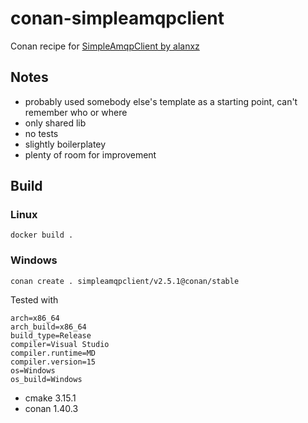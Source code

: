 # conan-simpleamqpclient
Conan recipe for [SimpleAmqpClient by alanxz](https://github.com/alanxz/SimpleAmqpClient)

## Notes 

* probably used somebody else's template as a starting point, can't remember who or where
* only shared lib
* no tests
* slightly boilerplatey
* plenty of room for improvement

## Build

### Linux

```docker build . ```

### Windows

```conan create . simpleamqpclient/v2.5.1@conan/stable```

Tested with
```
arch=x86_64
arch_build=x86_64
build_type=Release
compiler=Visual Studio
compiler.runtime=MD
compiler.version=15
os=Windows
os_build=Windows
```
* cmake 3.15.1
* conan 1.40.3
